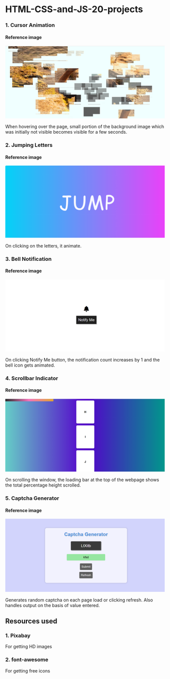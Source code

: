# HTML-CSS-and-JS-20-projects

### 1. Cursor Animation

#### Reference image

![Project1](./assets/Project1.png)

When hovering over the page, small portion of the background image which was initially not visible becomes visible for a few seconds.

### 2. Jumping Letters

#### Reference image

![Project2](./assets/Project2.png)

On clicking on the letters, it animate.

### 3. Bell Notification

#### Reference image

![Project3](./assets/Project3.png)

On clicking Notify Me button, the notification count increases by 1 and the bell icon gets animated.

### 4. Scrollbar Indicator

#### Reference image

![Project4](./assets/Project4.png)

On scrolling the window, the loading bar at the top of the webpage shows the total percentage height scrolled.

### 5. Captcha Generator

#### Reference image

![Project5](./assets/Project5.png)

Generates random captcha on each page load or clicking refresh. Also handles output on the basis of value entered.

## Resources used

### 1. Pixabay

For getting HD images

### 2. font-awesome

For getting free icons